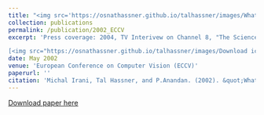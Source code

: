 ```yaml
---
title: "<img src='https://osnathassner.github.io/talhassner/images/What Does the Scene Look Like - Icon.jpg' height='80'> What Does the Scene Look Like from a Scene Point?"
collection: publications
permalink: /publication/2002_ECCV
excerpt: 'Press coverage: 2004, TV Interivew on Channel 8, "The Science Channel", on the "Science News" show, in Hebrew.<br/><br/>

[<img src="https://osnathassner.github.io/talhassner/images/Download icon.jpg" height="40"> Download paper](https://osnathassner.github.io/talhassner/files/ECCV2002_WhatDoesTheSceneLookLike.pdf) '
date: May 2002
venue: 'European Conference on Computer Vision (ECCV)'
paperurl: ''
citation: 'Michal Irani, Tal Hassner, and P.Anandan. (2002). &quot;What Does the Scene Look Like from a Scene Point?&quot; <i>European Conference on Computer Vision (ECCV)</i>.'
---
```


[Download paper here](http://osnathassner.github.io/talhassner/files/ECCV2002_WhatDoesTheSceneLookLike.pdf)
